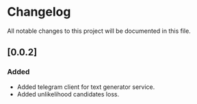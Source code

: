 # Changelog
All notable changes to this project will be documented in this file.

## [0.0.2]
### Added
- Added telegram client for text generator service.
- Added unlikelihood candidates loss.